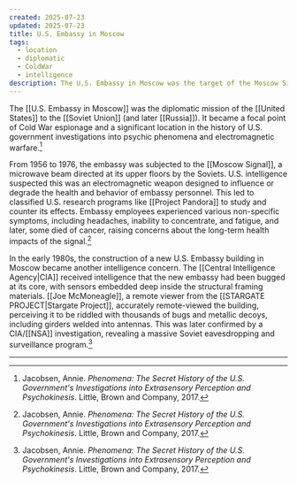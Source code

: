```yaml
---
created: 2025-07-23
updated: 2025-07-23
title: U.S. Embassy in Moscow
tags:
  - location
  - diplomatic
  - ColdWar
  - intelligence
description: The U.S. Embassy in Moscow was the target of the Moscow Signal, a microwave beam directed by the Soviet Union, suspected of being an electromagnetic weapon.
---
```


The [[U.S. Embassy in Moscow]] was the diplomatic mission of the [[United States]] to the [[Soviet Union]] (and later [[Russia]]). It became a focal point of Cold War espionage and a significant location in the history of U.S. government investigations into psychic phenomena and electromagnetic warfare.[^1]

From 1956 to 1976, the embassy was subjected to the [[Moscow Signal]], a microwave beam directed at its upper floors by the Soviets. U.S. intelligence suspected this was an electromagnetic weapon designed to influence or degrade the health and behavior of embassy personnel. This led to classified U.S. research programs like [[Project Pandora]] to study and counter its effects. Embassy employees experienced various non-specific symptoms, including headaches, inability to concentrate, and fatigue, and later, some died of cancer, raising concerns about the long-term health impacts of the signal.[^1]

In the early 1980s, the construction of a new U.S. Embassy building in Moscow became another intelligence concern. The [[Central Intelligence Agency|CIA]] received intelligence that the new embassy had been bugged at its core, with sensors embedded deep inside the structural framing materials. [[Joe McMoneagle]], a remote viewer from the [[STARGATE PROJECT|Stargate Project]], accurately remote-viewed the building, perceiving it to be riddled with thousands of bugs and metallic decoys, including girders welded into antennas. This was later confirmed by a CIA/[[NSA]] investigation, revealing a massive Soviet eavesdropping and surveillance program.[^1]

---

[^1]: Jacobsen, Annie. *Phenomena: The Secret History of the U.S. Government's Investigations into Extrasensory Perception and Psychokinesis*. Little, Brown and Company, 2017.
